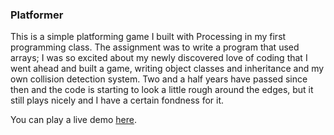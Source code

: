 ### Platformer

This is a simple platforming game I built with Processing in my first programming class. The assignment was to write a program that used arrays; I was so excited about my newly discovered love of coding that I went ahead and built a game, writing object classes and inheritance and my own collision detection system. Two and a half years have passed since then and the code is starting to look a little rough around the edges, but it still plays nicely and I have a certain fondness for it.

You can play a live demo [here](http://www.kevinvognar.com/platformer).